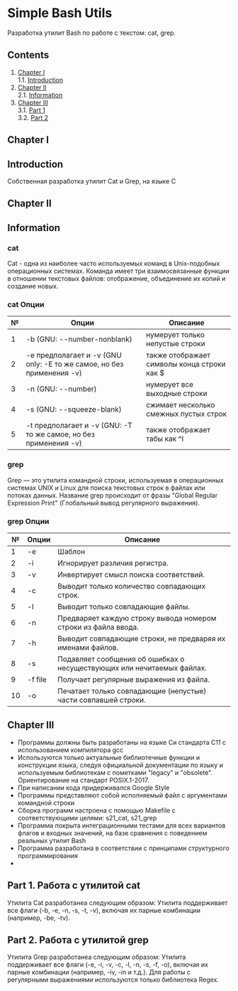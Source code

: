 # Simple Bash Utils

Разработка утилит Bash по работе с текстом: cat, grep.

## Contents

1. [Chapter I](#chapter-i) \
    1.1. [Introduction](#introduction)
2. [Chapter II](#chapter-ii) \
    2.1. [Information](#information)
3. [Chapter III](#chapter-iii) \
    3.1. [Part 1](#part-1-работа-с-утилитой-cat)  
    3.2. [Part 2](#part-2-работа-с-утилитой-grep)  

## Chapter I

## Introduction

Собственная разработка утилит Cat и Grep, на языке C 


## Chapter II

## Information

### cat 


Cat - одна из наиболее часто используемых команд в Unix-подобных операционных системах. Команда имеет три взаимосвязанные функции в отношении текстовых файлов: отображение, объединение их копий и создание новых.


### cat Опции

| № | Опции | Описание |
| ------ | ------ | ------ |
| 1 | -b (GNU: --number-nonblank) | нумерует только непустые строки |
| 2 | -e предполагает и -v (GNU only: -E то же самое, но без применения -v) | также отображает символы конца строки как $  |
| 3 | -n (GNU: --number) | нумерует все выходные строки |
| 4 | -s (GNU: --squeeze-blank) | сжимает несколько смежных пустых строк |
| 5 | -t предполагает и -v (GNU: -T то же самое, но без применения -v) | также отображает табы как ^I |

### grep 
Grep — это утилита командной строки, используемая в операционных системах UNIX и Linux для поиска текстовых строк в файлах или потоках данных. Название grep происходит от фразы "Global Regular Expression Print" (Глобальный вывод регулярного выражения).


### grep Опции

| № | Опции | Описание |
| ------ | ------ | ------ |
| 1 | -e | Шаблон |
| 2 | -i | Игнорирует различия регистра.  |
| 3 | -v | Инвертирует смысл поиска соответствий. |
| 4 | -c | Выводит только количество совпадающих строк. |
| 5 | -l | Выводит только совпадающие файлы.  |
| 6 | -n | Предваряет каждую строку вывода номером строки из файла ввода. |
| 7 | -h | Выводит совпадающие строки, не предваряя их именами файлов. |
| 8 | -s | Подавляет сообщения об ошибках о несуществующих или нечитаемых файлах. |
| 9 | -f file | Получает регулярные выражения из файла. |
| 10 | -o | Печатает только совпадающие (непустые) части совпавшей строки. |


## Chapter III

- Программы должны быть разработаны на языке Си стандарта C11 с использованием компилятора gcc 
- Используются только актуальные библиотечные функции и конструкции языка, следуя официальной документации по языку и используемым библиотекам с пометками "legacy" и "obsolete". Ориентирование на стандарт POSIX.1-2017.
- При написании кода придерживался Google Style
- Программы представляют собой исполняемый файл с аргументами командной строки
- Сборка программ настроена с помощью Makefile с соответствующими целями: s21_cat, s21_grep  
- Программа покрыта интеграционными тестами для всех вариантов флагов и входных значений, на базе сравнения с поведением реальных утилит Bash
- Программа разработана в соответствии с принципами структурного программирования
- 
## Part 1. Работа с утилитой cat

Утилита Cat разработанеа следующим образом:
Утилита поддерживает все флаги (-b, -e, -n, -s, -t, -v), включая их парные комбинации (например, -be, -tv).

## Part 2. Работа с утилитой grep

Утилита Grep разработанеа следующим образом:
Утилита поддерживает все флаги (-e, -i, -v, -c, -l, -n, -s, -f, -o), включая их парные комбинации (например, -iv, -in и т.д.). Для работы с регулярными выражениями используются только библиотека Regex.
